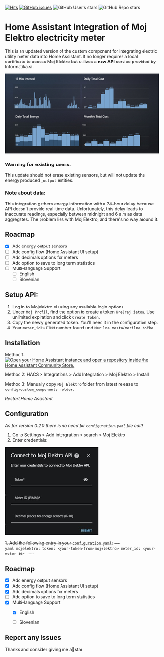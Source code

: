 [![Hits](https://hits.seeyoufarm.com/api/count/incr/badge.svg?url=https%3A%2F%2Fgithub.com%2Ffrlequ%2Fhomeassistant-mojelektro&count_bg=%2379C83D&title_bg=%23555555&icon=&icon_color=%23E7E7E7&title=hits&edge_flat=false)](https://github.com/frlequ/homeassistant-mojelektro/)
[![GitHub issues](https://img.shields.io/github/issues/frlequ/homeassistant-mojelektro)](https://github.com/frlequ/homeassistant-mojelektro/issues) 
![GitHub User's stars](https://img.shields.io/github/stars/frlequ)
![GitHub Repo stars](https://img.shields.io/github/stars/frlequ/homeassistant-mojelektro)


# Home Assistant Integration of Moj Elektro electricity meter 

This is an updated version of the custom component for integrating electric utility meter data into Home Assistant. It no longer requires a local certificate to access Moj Elektro but utilizes a **new API** service provided by Informatika.si.

![Screenshot of a Moj Electro in Home Assistant using Apex Chart Card.](/assets/energy.jpg)



### Warning for existing users:
This update should not erase existing sensors, but will not update the energy produced `_output` entities.

### Note about data:
This integration gathers energy information with a 24-hour delay because API doesn't provide real-time data. Unfortunately, this delay leads to inaccurate readings, especially between midnight and 6 a.m as data aggregates. The problem lies with Moj Elektro, and there's no way around it.

## Roadmap

- [X] Add energy output sensors
- [ ] Add config flow (Home Assistant UI setup)
- [ ] Add decimals options for meters
- [ ] Add option to save to long term statistics
- [ ] Multi-language Support
    - [ ] English
    - [ ] Slovenian

## Setup API:

1. Log in to Mojelektro.si using any available login options.
2. Under `Moj Profil`, find the option to create a token `Kreiraj žeton`. Use unlimited expiration and click  `Create Token.`
4. Copy the newly generated token. You'll need it in the configuration step.
5. Your `meter_id` is `EIMM` number found und `Merilna mesta/merilne točke`


## Installation

Method 1: [![Open your Home Assistant instance and open a repository inside the Home Assistant Community Store.](https://my.home-assistant.io/badges/hacs_repository.svg)](https://my.home-assistant.io/redirect/hacs_repository/?owner=frlequ&repository=homeassistant-mojelektro&category=integration)

Method 2: HACS > Integrations > Add Integration > Moj Elektro > Install

Method 3: Manually copy `Moj Elektro` folder from latest release to `config/custom_components folder`.

_Restart Home Assistant_

## Configuration
_As for version 0.2.0 there is no need for `configuration.yaml` file edit!_

1. Go to Settings > Add intergration > search > Moj Elektro
2. Enter credentials:

![Screenshot of a Moj Electro setup in Home Assistant.](/assets/setup.jpg)



~~1. Add the following entry in your `configuration.yaml`:~~
 ~~  
    ```yaml
    mojelektro:
      token: <your-token-from-mojelektro>
      meter_id: <your-meter-id>
    ```
~~


## Roadmap

- [X] Add energy output sensors
- [X] Add config flow (Home Assistant UI setup)
- [X] Add decimals options for meters
- [ ] Add option to save to long term statistics
- [X] Multi-language Support
    - [X] English
    - [ ] Slovenian


## Report any issues

Thanks and consider giving me a🌟star
